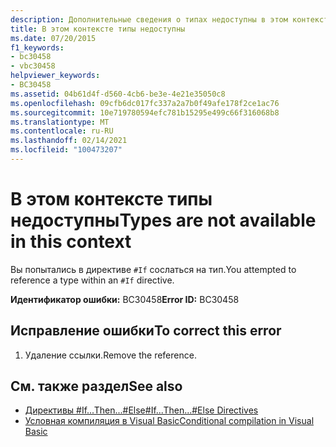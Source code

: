 ```yaml
---
description: Дополнительные сведения о типах недоступны в этом контексте.
title: В этом контексте типы недоступны
ms.date: 07/20/2015
f1_keywords:
- bc30458
- vbc30458
helpviewer_keywords:
- BC30458
ms.assetid: 04b61d4f-d560-4cb6-be3e-4e21e35050c8
ms.openlocfilehash: 09cfb6dc017fc337a2a7b0f49afe178f2ce1ac76
ms.sourcegitcommit: 10e719780594efc781b15295e499c66f316068b8
ms.translationtype: MT
ms.contentlocale: ru-RU
ms.lasthandoff: 02/14/2021
ms.locfileid: "100473207"
---
```

# <a name="types-are-not-available-in-this-context"></a><span data-ttu-id="c17f8-103">В этом контексте типы недоступны</span><span class="sxs-lookup"><span data-stu-id="c17f8-103">Types are not available in this context</span></span>

<span data-ttu-id="c17f8-104">Вы попытались в директиве `#If` сослаться на тип.</span><span class="sxs-lookup"><span data-stu-id="c17f8-104">You attempted to reference a type within an `#If` directive.</span></span>  
  
 <span data-ttu-id="c17f8-105">**Идентификатор ошибки:** BC30458</span><span class="sxs-lookup"><span data-stu-id="c17f8-105">**Error ID:** BC30458</span></span>  
  
## <a name="to-correct-this-error"></a><span data-ttu-id="c17f8-106">Исправление ошибки</span><span class="sxs-lookup"><span data-stu-id="c17f8-106">To correct this error</span></span>  
  
1. <span data-ttu-id="c17f8-107">Удаление ссылки.</span><span class="sxs-lookup"><span data-stu-id="c17f8-107">Remove the reference.</span></span>  
  
## <a name="see-also"></a><span data-ttu-id="c17f8-108">См. также раздел</span><span class="sxs-lookup"><span data-stu-id="c17f8-108">See also</span></span>

- [<span data-ttu-id="c17f8-109">Директивы #If...Then...#Else</span><span class="sxs-lookup"><span data-stu-id="c17f8-109">#If...Then...#Else Directives</span></span>](../language-reference/directives/if-then-else-directives.md)
- [<span data-ttu-id="c17f8-110">Условная компиляция в Visual Basic</span><span class="sxs-lookup"><span data-stu-id="c17f8-110">Conditional compilation in Visual Basic</span></span>](../programming-guide/program-structure/conditional-compilation.md)
